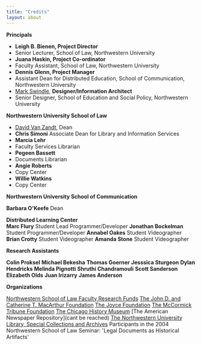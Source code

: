 ```yaml
---
title: "Credits"
layout: about
---
```


**Principals**

- **Leigh B. Bienen, Project Director**
- Senior Lecturer, School of Law, Northwestern University
- **Juana Haskin, Project Co-ordinator**
- Faculty Assistant, School of Law, Northwestern University
- **Dennis Glenn, Project Manager**
- Assistant Dean for Distributed Education, School of Communication, Northwestern University
- [Mark Swindle](http://www.markswindle.net/etc.html), **Designer/Information Architect**
- Senior Designer, School of Education and Social Policy, Northwestern University


**Northwestern University School of Law**

- [David Van Zandt](https://www.newschool.edu/about/university-leadership/president/about-david-van-zandt/), Dean
- **Chris Simoni** Associate Dean for Library and Information Services
- **Marcia Lehr**
- Faculty Services Librarian
- **Pegeen Bassett**
- Documents Librarian
- **Angie Roberts**
- Copy Center
- **Willie Watkins**
- Copy Center


**Northwestern University School of Communication**

   **Barbara O'Keefe**
   Dean

   **Distributed Learning Center**  
      **Marc Flury**
      Student Lead Programmer/Developer
      **Jonathan Bockelman**
      Student Programmer/Developer
      **Annabel Oakes**
      Student Videographer
      **Brian Crotty**
      Student Videographer
      **Amanda Stone**
      Student Videographer

**Research Assistants**

   **Colin Proksel**
   **Michael Bekesha**
   **Thomas Goerner**
   **Jesssica Sturgeon**
   **Dylan Hendricks**
   **Melinda Pignotti**
   **Shruthi Chandramouli**
   **Scott Sanderson**
   **Elizabeth Olds**
   **Juan Irizarry**
   **James Anderson**

**Organizations**

   [Northwestern School of Law Faculty Research Funds](http://www.law.northwestern.edu/)
   [The John D. and Catherine T. MacArthur Foundation](https://www.macfound.org/)
   [The Joyce Foundation](http://www.joycefdn.org/)
   [The McCormick Tribune Foundation](https://donate.mccormickfoundation.org/)
   [The Chicago History Museum](https://www.chicagohistory.org/)
   [The American Newspaper Repository](cant be reached)
   [The Northwestern University Library, Special Collections and Archives](https://www.library.northwestern.edu/libraries-collections/index.html)
   Participants in the 2004 Northwestern School of Law Seminar: 'Legal Documents as Historical Artifacts'
